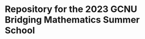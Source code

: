 
Repository for  the 2023 GCNU Bridging Mathematics Summer School
================================================================

